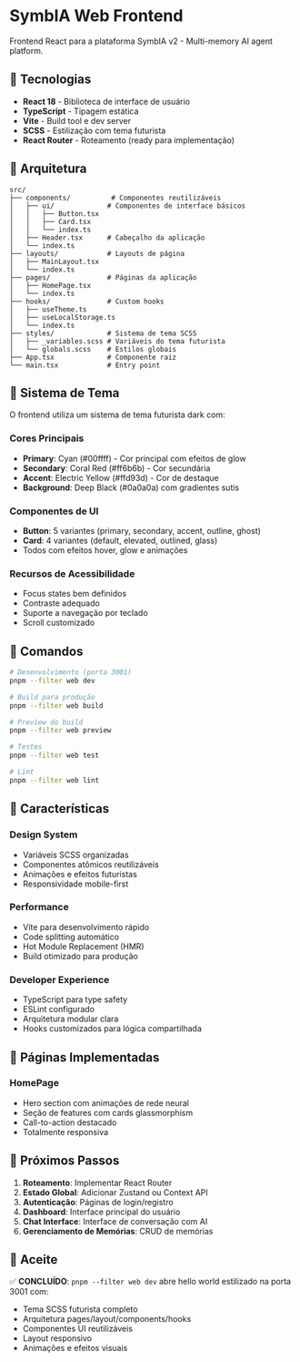 # SymbIA Web Frontend

Frontend React para a plataforma SymbIA v2 - Multi-memory AI agent platform.

## 🚀 Tecnologias

- **React 18** - Biblioteca de interface de usuário
- **TypeScript** - Tipagem estática
- **Vite** - Build tool e dev server
- **SCSS** - Estilização com tema futurista
- **React Router** - Roteamento (ready para implementação)

## 📁 Arquitetura

```
src/
├── components/          # Componentes reutilizáveis
│   ├── ui/             # Componentes de interface básicos
│   │   ├── Button.tsx
│   │   ├── Card.tsx
│   │   └── index.ts
│   ├── Header.tsx      # Cabeçalho da aplicação
│   └── index.ts
├── layouts/            # Layouts de página
│   ├── MainLayout.tsx
│   └── index.ts
├── pages/              # Páginas da aplicação
│   ├── HomePage.tsx
│   └── index.ts
├── hooks/              # Custom hooks
│   ├── useTheme.ts
│   ├── useLocalStorage.ts
│   └── index.ts
├── styles/             # Sistema de tema SCSS
│   ├── _variables.scss # Variáveis do tema futurista
│   └── globals.scss    # Estilos globais
├── App.tsx             # Componente raiz
└── main.tsx            # Entry point
```

## 🎨 Sistema de Tema

O frontend utiliza um sistema de tema futurista dark com:

### Cores Principais
- **Primary**: Cyan (#00ffff) - Cor principal com efeitos de glow
- **Secondary**: Coral Red (#ff6b6b) - Cor secundária
- **Accent**: Electric Yellow (#ffd93d) - Cor de destaque
- **Background**: Deep Black (#0a0a0a) com gradientes sutis

### Componentes de UI
- **Button**: 5 variantes (primary, secondary, accent, outline, ghost)
- **Card**: 4 variantes (default, elevated, outlined, glass)
- Todos com efeitos hover, glow e animações

### Recursos de Acessibilidade
- Focus states bem definidos
- Contraste adequado
- Suporte a navegação por teclado
- Scroll customizado

## 🚀 Comandos

```bash
# Desenvolvimento (porta 3001)
pnpm --filter web dev

# Build para produção
pnpm --filter web build

# Preview do build
pnpm --filter web preview

# Testes
pnpm --filter web test

# Lint
pnpm --filter web lint
```

## 🌟 Características

### Design System
- Variáveis SCSS organizadas
- Componentes atômicos reutilizáveis
- Animações e efeitos futuristas
- Responsividade mobile-first

### Performance
- Vite para desenvolvimento rápido
- Code splitting automático
- Hot Module Replacement (HMR)
- Build otimizado para produção

### Developer Experience
- TypeScript para type safety
- ESLint configurado
- Arquitetura modular clara
- Hooks customizados para lógica compartilhada

## 📱 Páginas Implementadas

### HomePage
- Hero section com animações de rede neural
- Seção de features com cards glassmorphism
- Call-to-action destacado
- Totalmente responsiva

## 🔧 Próximos Passos

1. **Roteamento**: Implementar React Router
2. **Estado Global**: Adicionar Zustand ou Context API
3. **Autenticação**: Páginas de login/registro
4. **Dashboard**: Interface principal do usuário
5. **Chat Interface**: Interface de conversação com AI
6. **Gerenciamento de Memórias**: CRUD de memórias

## 🎯 Aceite

✅ **CONCLUÍDO**: `pnpm --filter web dev` abre hello world estilizado na porta 3001 com:
- Tema SCSS futurista completo
- Arquitetura pages/layout/components/hooks
- Componentes UI reutilizáveis
- Layout responsivo
- Animações e efeitos visuais
